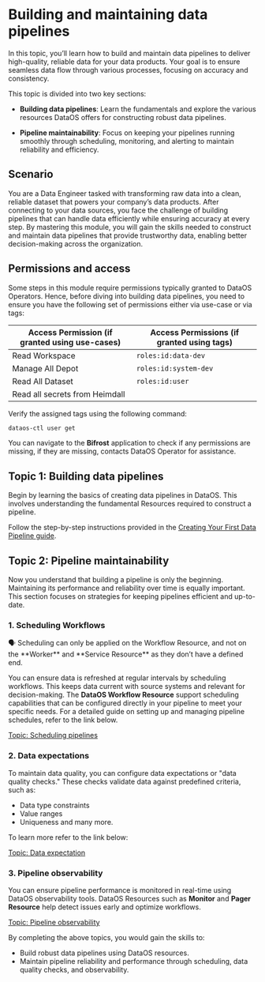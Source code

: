 # Building and maintaining data pipelines

In this topic, you’ll learn how to build and maintain data pipelines to deliver high-quality, reliable data for your data products. Your goal is to ensure seamless data flow through various processes, focusing on accuracy and consistency.

This topic is divided into two key sections:

- **Building data pipelines**: Learn the fundamentals and explore the various resources DataOS offers for constructing robust data pipelines.

- **Pipeline maintainability**: Focus on keeping your pipelines running smoothly through scheduling, monitoring, and alerting to maintain reliability and efficiency.

## Scenario

You are a Data Engineer tasked with transforming raw data into a clean, reliable dataset that powers your company’s data products. After connecting to your data sources, you face the challenge of building pipelines that can handle data efficiently while ensuring accuracy at every step. By mastering this module, you will gain the skills needed to construct and maintain data pipelines that provide trustworthy data, enabling better decision-making across the organization.

## Permissions and access

Some steps in this module require permissions typically granted to DataOS Operators. Hence, before diving into building data pipelines, you need to ensure you have the following set of permissions either via use-case or via tags:

| **Access Permission (if granted using use-cases)** | **Access Permissions (if granted using tags)** |
| --- | --- |
| Read Workspace | `roles:id:data-dev` |
| Manage All Depot | `roles:id:system-dev` |
| Read All Dataset | `roles:id:user` |
| Read all secrets from Heimdall |  |


Verify the assigned tags using the following command:

```bash
dataos-ctl user get
```

You can navigate to the **Bifrost** application to check if any permissions are missing, if they are missing, contacts DataOS Operator for assistance.


## Topic 1: Building data pipelines

Begin by learning the basics of creating data pipelines in DataOS. This involves understanding the fundamental Resources required to construct a pipeline.

Follow the step-by-step instructions provided in the [Creating Your First Data Pipeline guide](/learn/dp_developer_learn_track/build_pipeline/first_pipeline/).

## Topic 2: Pipeline maintainability

Now you understand that building a pipeline is only the beginning. Maintaining its performance and reliability over time is equally important. This section focuses on strategies for keeping pipelines efficient and up-to-date.

### **1. Scheduling Workflows**

<aside class="callout">
🗣 Scheduling can only be applied on the Workflow Resource, and not on the **Worker** and **Service Resource** as they don’t have a defined end.

</aside>

You can ensure data is refreshed at regular intervals by scheduling workflows. This keeps data current with source systems and relevant for decision-making. The **DataOS Workflow Resource** support scheduling capabilities that can be configured directly in your pipeline to meet your specific needs. For a detailed guide on setting up and managing pipeline schedules, refer to the link below.

[Topic: Scheduling pipelines](/learn/dp_developer_learn_track/build_pipeline/scheduling_workflows/)


### **2. Data expectations**

To maintain data quality, you can configure data expectations or "data quality checks." These checks validate data against predefined criteria, such as:

- Data type constraints
- Value ranges
- Uniqueness and many more.

To learn more refer to the link below:

[Topic: Data expectation](/learn/dp_developer_learn_track/build_pipeline/dq_check/)


### **3. Pipeline observability**

You can ensure pipeline performance is monitored in real-time using DataOS observability tools. DataOS Resources such as **Monitor** and **Pager Resource** help detect issues early and optimize workflows.

[Topic: Pipeline observability](/learn/dp_developer_learn_track/build_pipeline/pipeline_observability/)


By completing the above topics, you would gain the skills to:

- Build robust data pipelines using DataOS resources.
- Maintain pipeline reliability and performance through scheduling, data quality checks, and observability.


